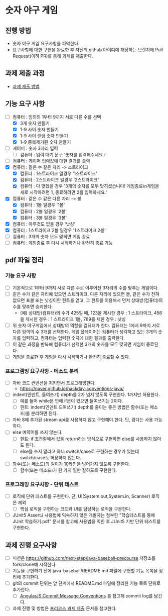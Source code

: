 # 숫자 야구 게임
## 진행 방법
* 숫자 야구 게임 요구사항을 파악한다.
* 요구사항에 대한 구현을 완료한 후 자신의 github 아이디에 해당하는 브랜치에 Pull Request(이하 PR)를 통해 과제를 제출한다.

## 과제 제출 과정
* [과제 제출 방법](https://github.com/next-step/nextstep-docs/tree/master/precourse)

## 기능 요구 사항

- [ ] 컴퓨터 : 임의의 1부터 9까지 서로 다른 수를 선택
	- [X] 3개 숫자 만들기 
	- [X] 1-9 사이 숫자 만들기 
	- [X] 1-9 사이 랜덤 숫자 만들기
	- [X] 1-9 중복제거된 숫자 만들기 
- [ ] 게이머 : 숫자 3자리 입력
    - [ ] 컴퓨터 : 입력 대기 문구 '숫자를 입력해주세요 :'
- [ ] 컴퓨터 : 게이머 입력값에 대한 결과를 출력 
- [X] 컴퓨터 : 같은 수 같은 자리 -> 스트라이크 
    - [X] 컴퓨터 : 1스트라이크 일경우 '1스트라이크'
    - [X] 컴퓨터 : 2스트라이크 일경우 '2스트라이크'
    - [X] 컴퓨터 : 다 맞췄을 경우 '3개의 숫자를 모두 맞히셨습니다! 게임종료\n게임을 새로 시작하려면 1, 종료하려면 2를 입력하세요.' 
- [X] 컴퓨터 : 같은 수 같은 다른 자리 -> 볼 
    - [X] 컴퓨터 : 1볼 일경우 '1볼'
    - [X] 컴퓨터 : 2볼 일경우 '2볼'
    - [X] 컴퓨터 : 3볼 일경우 '3볼'
- [X] 컴퓨터 : 아무것도 없을 경우 '낫싱' 
- [X] 컴퓨터 : 1스트라이크 2볼 일경우 '1스트라이크 2볼' 
- [ ] 컴퓨터 : 3개의 숫자 모두 맞히면 게임 종료 
- [ ] 컴퓨터 : 게임종료 후 다시 시작하거나 완전히 종료 가능

## pdf 파일 정리

### 기능 요구 사항

- [ ] 기본적으로 1부터 9까지 서로 다른 수로 이루어진 3자리의 수를 맞추는 게임이다.
- [ ] 같은 수가 같은 자리에 있으면 스트라이크, 다른 자리에 있으면 볼, 같은 수가 전혀 없으면 포볼 또는 낫싱이란 힌트를 얻고, 그 힌트를 이용해서 먼저 상대방(컴퓨터)의 수를 맞추면 승리한다.
    - (예) 상대방(컴퓨터)의 수가 425일 때, 123을 제시한 경우 : 1 스트라이크, 456을 제시한 경우 : 1 스트라이크 1볼, 789를 제한 경우 : 낫싱
- [ ] 위 숫자 야구게임에서 상대방의 역할을 컴퓨터가 한다. 컴퓨터는 1에서 9까지 서로 다른 임의의 수 3개를 선택한다. 게임 플레이어는 컴퓨터가 생각하고 있는 3개의 숫자를 입력하고, 컴퓨터는 입력한 숫자에 대한 결과를 출력한다.
- [ ] 이 같은 과정을 반복해 컴퓨터가 선택한 3개의 숫자를 모두 맞히면 게임이 종료된다.
- [ ] 게임을 종료한 후 게임을 다시 시작하거나 완전히 종료할 수 있다. 

### 프로그램밍 요구사항 - 메소드 분리
- [ ] 자바 코드 컨벤션을 지키면서 프로그래밍한다.
    - https://naver.github.io/hackday-conventions-java/ 
- [ ] indent(인덴트, 들여쓰기) depth를 2가 넘지 않도록 구현한다. 1까지만 허용한다.
    - [ ] 예를 들어 while문 안에 if문이 있으면 들여쓰기는 2이다.
    - [ ] 힌트: indent(인덴트 드여쓰기) depth를 줄이는 좋은 방법은 함수(또는 메소드)를 분리하면 된다.
- [ ] 자바 8에 추가된 stream api를 사용하지 않고 구현해야 한다. 단, 람다는 사용 가능하다.
- [ ] else 예약어를 쓰지 않는다.
    - [ ] 힌트: if 조건절에서 값을 return하는 방식으로 구현하면 else를 사용하지 않아도 된다.
    - [ ] else를 쓰지 말라고 하니 switch/case로 구현하는 경우가 있는데 switch/case도 허용하지 않는다.
- [ ] 함수(또는 메소드)의 길이가 10라인을 넘어가지 않도록 구현한다.
    - [ ] 함수(또는 메소드)가 한 가지 일만 잘하도록 구현한다.

### 프로그래밍 요구사항 - 단위 테스트

- [ ] 로직에 단위 테스트를 구현한다. 단, UI(System.out,System.in, Scanner) 로직은 제외
    - [ ] 핵심 로직을 구현하는 코드와 UI를 담당하는 로직을 구분한다.
- [ ] JUnit5 AssertJ 사용법에 익숙하지 않은 개발자는 첨부한 "학습테스트를 통해 JUnit 학습하기.pdf" 문서를 참고해 사용법을 익힌 후 JUnit5 기반 단위 테스트를 구현한다. 

## 과제 진행 요구사항

- [ ] 미션은 https://github.com/next-step/java-baseball-precourse 저장소를 fork/clone해 시작한다.
- [ ] 기능을 구현하기 전에 java-baseball/README.md 파일에 구현할 기능 목록을 정리해 추가한다.
- [ ] git의 commit 단위는 앞 단계에서 README.md 파일에 정리한 기능 목록 단위로 추가한다.
    - [ ] [AngularJS Commit Message Conventions](https://gist.github.com/stephenparish/9941e89d80e2bc58a153) 를 참고해 commit log를 남긴다. 
- [ ] 과제 진행 및 방법은 [프리코스 과제 제출](https://github.com/next-step/nextstep-docs/tree/master/precourse) 문서를 참고한다.
